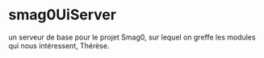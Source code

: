 # smag0UiServer
un serveur de base pour le projet Smag0, sur lequel on greffe les modules qui nous intéressent, Thérèse.
